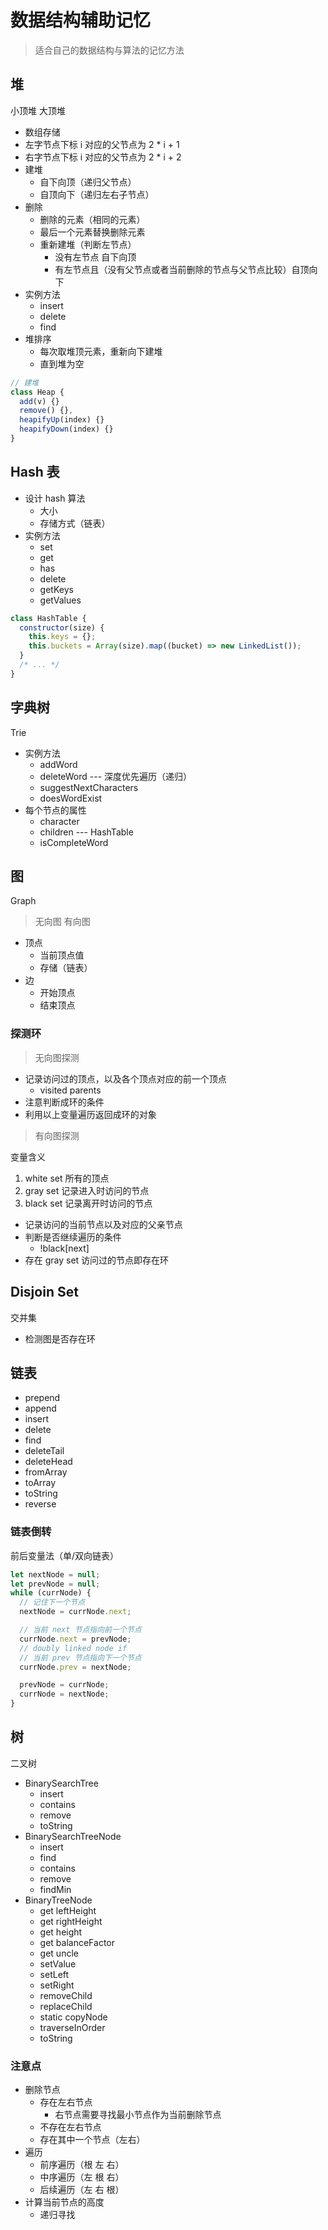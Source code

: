 # 数据结构辅助记忆

> 适合自己的数据结构与算法的记忆方法

## 堆

小顶堆 大顶堆

- 数组存储
- 左字节点下标 i 对应的父节点为 2 \* i + 1
- 右字节点下标 i 对应的父节点为 2 \* i + 2
- 建堆
  - 自下向顶（递归父节点）
  - 自顶向下（递归左右子节点）
- 删除
  - 删除的元素（相同的元素）
  - 最后一个元素替换删除元素
  - 重新建堆（判断左节点）
    - 没有左节点 自下向顶
    - 有左节点且（没有父节点或者当前删除的节点与父节点比较）自顶向下
- 实例方法
  - insert
  - delete
  - find
- 堆排序
  - 每次取堆顶元素，重新向下建堆
  - 直到堆为空

```js
// 建堆
class Heap {
  add(v) {}
  remove() {},
  heapifyUp(index) {}
  heapifyDown(index) {}
}
```

## Hash 表

- 设计 hash 算法
  - 大小
  - 存储方式（链表）
- 实例方法
  - set
  - get
  - has
  - delete
  - getKeys
  - getValues

```js
class HashTable {
  constructor(size) {
    this.keys = {};
    this.buckets = Array(size).map((bucket) => new LinkedList());
  }
  /* ... */
}
```

## 字典树

Trie

- 实例方法
  - addWord
  - deleteWord --- 深度优先遍历（递归）
  - suggestNextCharacters
  - doesWordExist
- 每个节点的属性
  - character
  - children --- HashTable
  - isCompleteWord

## 图

Graph

> 无向图 有向图

- 顶点
  - 当前顶点值
  - 存储（链表）
- 边
  - 开始顶点
  - 结束顶点

### 探测环

> 无向图探测

- 记录访问过的顶点，以及各个顶点对应的前一个顶点
  - visited parents
- 注意判断成环的条件
- 利用以上变量遍历返回成环的对象

> 有向图探测

变量含义

1. white set 所有的顶点
2. gray set 记录进入时访问的节点
3. black set 记录离开时访问的节点

- 记录访问的当前节点以及对应的父亲节点
- 判断是否继续遍历的条件
  - !black[next]
- 存在 gray set 访问过的节点即存在环

## Disjoin Set

交并集

- 检测图是否存在环

## 链表

- prepend
- append
- insert
- delete
- find
- deleteTail
- deleteHead
- fromArray
- toArray
- toString
- reverse

### 链表倒转

前后变量法（单/双向链表）

```js
let nextNode = null;
let prevNode = null;
while (currNode) {
  // 记住下一个节点
  nextNode = currNode.next;

  // 当前 next 节点指向前一个节点
  currNode.next = prevNode;
  // doubly linked node if
  // 当前 prev 节点指向下一个节点
  currNode.prev = nextNode;

  prevNode = currNode;
  currNode = nextNode;
}
```

## 树

二叉树

- BinarySearchTree
  - insert
  - contains
  - remove
  - toString
- BinarySearchTreeNode
  - insert
  - find
  - contains
  - remove
  - findMin
- BinaryTreeNode
  - get leftHeight
  - get rightHeight
  - get height
  - get balanceFactor
  - get uncle
  - setValue
  - setLeft
  - setRight
  - removeChild
  - replaceChild
  - static copyNode
  - traverseInOrder
  - toString

### 注意点

- 删除节点
  - 存在左右节点
    - 右节点需要寻找最小节点作为当前删除节点
  - 不存在左右节点
  - 存在其中一个节点（左右）
- 遍历
  - 前序遍历（根 左 右）
  - 中序遍历（左 根 右）
  - 后续遍历（左 右 根）
- 计算当前节点的高度
  - 递归寻找